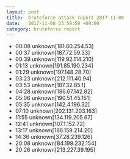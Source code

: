 ```yaml
---
layout: post
title:  bruteforce attack report 2017-11-08
date:   2017-11-08 23:59:59 +09:00
category: bruteforce report
---
```


* 00:08 unknown[181.60.254.53]
* 00:37 unknown[187.72.59.33]
* 00:39 unknown[119.92.114.210]
* 01:13 unknown[191.85.190.234]
* 01:29 unknown[197.148.28.70]
* 03:23 unknown[212.111.40.94]
* 03:53 unknown[187.32.85.1]
* 04:28 unknown[186.67.142.82]
* 05:06 unknown[190.51.45.151]
* 05:35 unknown[142.4.196.32]
* 07:10 unknown[202.131.203.163]
* 11:55 unknown[134.119.205.67]
* 12:41 unknown[107.1.152.72]
* 13:17 unknown[186.159.214.20]
* 14:36 unknown[37.28.239.126]
* 20:08 unknown[84.199.232.154]
* 20:26 unknown[213.227.39.195]
